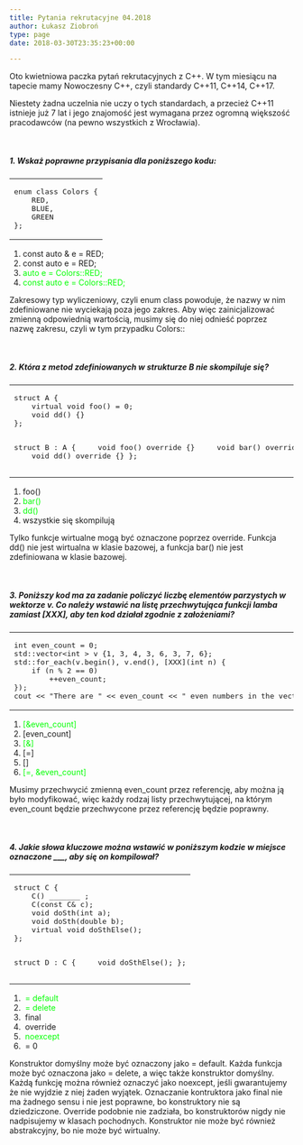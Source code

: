 ```yaml
---
title: Pytania rekrutacyjne 04.2018
author: Łukasz Ziobroń
type: page
date: 2018-03-30T23:35:23+00:00

---
```

Oto kwietniowa paczka pytań rekrutacyjnych z C++. W tym miesiącu na tapecie mamy Nowoczesny C++, czyli standardy C++11, C++14, C++17.

Niestety żadna uczelnia nie uczy o tych standardach, a przecież C++11 istnieje już 7 lat i jego znajomość jest wymagana przez ogromną większość pracodawców (na pewno wszystkich z Wrocławia).

&nbsp;

##### 1. Wskaż poprawne przypisania dla poniższego kodu:

<table>
  <tr>
    <td class="code">
      <pre>enum class Colors {
    RED,
    BLUE,
    GREEN
};</pre>
    </td>
  </tr>
</table>

  1. const auto & e = RED;
  2. const auto e = RED;
  3. <span style="color: #00ff00;">auto e = Colors::RED;</span>
  4. <span style="color: #00ff00;">const auto e = Colors::RED;</span>

Zakresowy typ wyliczeniowy, czyli enum class powoduje, że nazwy w nim zdefiniowane nie wyciekają poza jego zakres. Aby więc zainicjalizować zmienną odpowiednią wartością, musimy się do niej odnieść poprzez nazwę zakresu, czyli w tym przypadku Colors::

&nbsp;

##### 2. Która z metod zdefiniowanych w strukturze B nie skompiluje się?

<table>
  <tr>
    <td class="code">
      <pre>struct A {
    virtual void foo() = 0;
    void dd() {}
};

struct B : A {
    void foo() override {}
    void bar() override {}
    void dd() override {}
};</pre>
    </td>
  </tr>
</table>

  1. foo()
  2. <span style="color: #00ff00;">bar()</span>
  3. <span style="color: #00ff00;">dd()</span>
  4. wszystkie się skompilują

Tylko funkcje wirtualne mogą być oznaczone poprzez override. Funkcja dd() nie jest wirtualna w klasie bazowej, a funkcja bar() nie jest zdefiniowana w klasie bazowej.

&nbsp;

##### 3. Poniższy kod ma za zadanie policzyć liczbę elementów parzystych w wektorze v. Co należy wstawić na listę przechwytująca funkcji lamba zamiast [XXX], aby ten kod działał zgodnie z założeniami?

<table>
  <tr>
    <td class="code">
      <pre>int even_count = 0;
std::vector&lt;int &gt; v {1, 3, 4, 3, 6, 3, 7, 6};
std::for_each(v.begin(), v.end(), [XXX](int n) {
    if (n % 2 == 0)
        ++even_count;
});
cout &lt;&lt; "There are " &lt;&lt; even_count &lt;&lt; " even numbers in the vector." &lt;&lt; endl;</pre>
    </td>
  </tr>
</table>

  1. <span style="color: #00ff00;">[&even_count]</span>
  2. [even_count]
  3. <span style="color: #00ff00;">[&]</span>
  4. [=]
  5. []
  6. <span style="color: #00ff00;">[=, &even_count] </span>

Musimy przechwycić zmienną even\_count przez referencję, aby można ją było modyfikować, więc każdy rodzaj listy przechwytującej, na którym even\_count będzie przechwycone przez referencję będzie poprawny.

&nbsp;

##### 4. Jakie słowa kluczowe można wstawić w poniższym kodzie w miejsce oznaczone \___\____, aby się on kompilował?

<table>
  <tr>
    <td class="code">
      <pre>struct C {
    C() _______ ;
    C(const C& c);
    void doSth(int a);
    void doSth(double b);
    virtual void doSthElse();
};

struct D : C {
    void doSthElse();
};</pre>
    </td>
  </tr>
</table>

  1. <span style="color: #00ff00;"> = default</span>
  2. <span style="color: #00ff00;"> = delete</span>
  3.  final
  4.  override
  5. <span style="color: #00ff00;"> noexcept</span>
  6.  = 0

Konstruktor domyślny może być oznaczony jako = default. Każda funkcja może być oznaczona jako = delete, a więc także konstruktor domyślny. Każdą funkcję można również oznaczyć jako noexcept, jeśli gwarantujemy że nie wyjdzie z niej żaden wyjątek. Oznaczanie kontruktora jako final nie ma żadnego sensu i nie jest poprawne, bo konstruktory nie są dziedziczone. Override podobnie nie zadziała, bo konstruktorów nigdy nie nadpisujemy w klasach pochodnych. Konstruktor nie może być również abstrakcyjny, bo nie może być wirtualny.